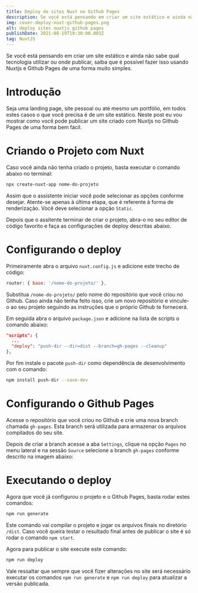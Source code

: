 ```yaml
---
title: Deploy de sites Nuxt no Github Pages
description: Se você está pensando em criar um site estático e ainda não sabe qual tecnologia utilizar ou onde publicar, saiba que é possível fazer isso usando Nuxtjs e Github Pages de uma forma muito simples.
img: cover-deploy-nuxt-github-pages.png
alt: deploy sites nuxtjs github pages
publishDate: 2021-08-19T19:30:00.003Z
tag: NuxtJS
---
```


Se você está pensando em criar um site estático e ainda não sabe qual tecnologia utilizar ou onde publicar, saiba que é possível fazer isso usando Nuxtjs e Github Pages de uma forma muito simples.

# Introdução

Seja uma landing page, site pessoal ou até mesmo um portfólio, em todos estes casos o que você precisa é de um site estático. Neste post eu vou mostrar como você pode publicar um site criado com Nuxtjs no Github Pages de uma forma bem fácil.

# Criando o Projeto com Nuxt

Caso você ainda não tenha criado o projeto, basta executar o comando abaixo no terminal:

```bash
npx create-nuxt-app nome-do-projeto
```

Assim que o assistente iniciar você pode selecionar as opções conforme desejar. Atente-se apenas à última etapa, que é referente à forma de renderização. Você deve selecionar a opção `Static`.

Depois que o assitente terminar de criar o projeto, abra-o no seu editor de código favorito e faça as configurações de deploy descritas abaixo.

# Configurando o deploy

Primeiramente abra o arquivo `nuxt.config.js` e adicione este trecho de código:

```javascript [nuxt.config.js]
router: { base: '/nome-do-projeto/' },
```

Substitua `/nome-do-projeto/` pelo nome do repositório que você criou no Github. Caso ainda não tenha feito isso, crie um novo repositório e vincule-o ao seu projeto seguindo as instruções que o próprio Github te fornecerá.

Em seguida abra o arquivo `package.json` e adicione na lista de scripts o comando abaixo:

```json [package.json]
"scripts": {
  ...
  "deploy": "push-dir --dir=dist --branch=gh-pages --cleanup"
},
```

Por fim instale o pacote `push-dir` como dependência de desenvolvimento com o comando:

```bash
npm install push-dir --save-dev
```

# Configurando o Github Pages

Acesse o repositório que você criou no Github e crie uma nova branch chamada `gh-pages`. Esta branch será utilizada para armazenar os arquivos compilados do seu site.

Depois de criar a branch acesse a aba `Settings`, clique na opção `Pages` no menu lateral e na sessão `Source` selecione a branch `gh-pages` conforme descrito na imagem abaixo:

<image-box image-name="deploy-nuxt-github-pages.png"></image-box>

# Executando o deploy

Agora que você já configurou o projeto e o Github Pages, basta rodar estes comandos:

```bash
npm run generate
```

Este comando vai compilar o projeto e jogar os arquivos finais no diretório `/dist`. Caso você queira testar o resultado final antes de publicar o site é só rodar o comando `npm start`.

Agora para publicar o site execute este comando:

```bash
npm run deploy
```

Vale ressaltar que sempre que você fizer alterações no site será necessário executar os comandos `npm run generate` e `npm run deploy` para atualizar a versão publicada.
